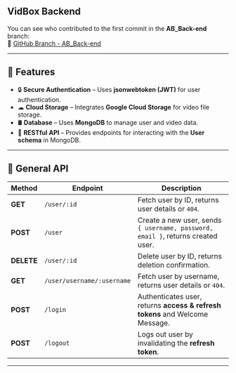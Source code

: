 ## VidBox Backend  

You can see who contributed to the first commit in the **AB_Back-end** branch:  
🔗 [GitHub Branch - AB_Back-end](https://github.com/lainl/VidBox-Backend/tree/AB_Back-end)  

---

## 🚀 Features  
- 🔒 **Secure Authentication** – Uses **jsonwebtoken (JWT)** for user authentication.  
- ☁ **Cloud Storage** – Integrates **Google Cloud Storage** for video file storage.  
- 🛢 **Database** – Uses **MongoDB** to manage user and video data.  
- 🔄 **RESTful API** – Provides endpoints for interacting with the **User schema** in MongoDB.  

---

## 📡 General API  

| Method  | Endpoint                     | Description |
|---------|------------------------------|-------------|
| **GET**  | `/user/:id`                  | Fetch user by ID, returns user details or `404`. |
| **POST** | `/user`                      | Create a new user, sends `{ username, password, email }`, returns created user. |
| **DELETE** | `/user/:id`               | Delete user by ID, returns deletion confirmation. |
| **GET**  | `/user/username/:username`   | Fetch user by username, returns user details or `404`. |
| **POST** | `/login`                     | Authenticates user, returns **access & refresh tokens** and Welcome Message. |
| **POST** | `/logout`                    | Logs out user by invalidating the **refresh token**. |

---
